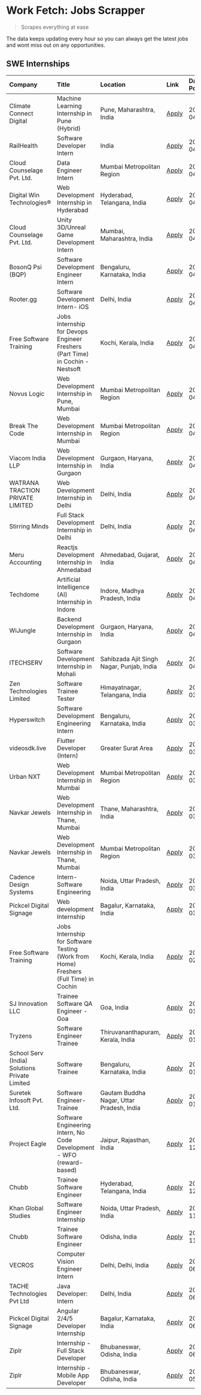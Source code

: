 # Work Fetch: Jobs Scrapper
> Scrapes everything at ease

The data keeps updating every hour so you can always get the latest jobs and wont miss out on any opportunities.

## SWE Internships
<!--START_SECTION:workfetch-->
| Company                                       | Title                                                                                | Location                                  | Link                                                                                                                                                                                                                                                                                                             | Date Posted   |
|:----------------------------------------------|:-------------------------------------------------------------------------------------|:------------------------------------------|:-----------------------------------------------------------------------------------------------------------------------------------------------------------------------------------------------------------------------------------------------------------------------------------------------------------------|:--------------|
| Climate Connect Digital                       | Machine Learning Internship in Pune (Hybrid)                                         | Pune, Maharashtra, India                  | [Apply](https://in.linkedin.com/jobs/view/machine-learning-internship-in-pune-hybrid-at-climate-connect-digital-3896968494?position=42&pageNum=0&refId=AM67%2BAPYTjj0C%2FA5%2F60ESQ%3D%3D&trackingId=r%2BTmXOtkgOzT3F%2FJFwq4Jw%3D%3D&trk=public_jobs_jserp-result_search-card)                                  | 2024-04-12    |
| RailHealth                                    | Software Developer Intern                                                            | India                                     | [Apply](https://in.linkedin.com/jobs/view/software-developer-intern-at-railhealth-3890818802?position=6&pageNum=0&refId=AM67%2BAPYTjj0C%2FA5%2F60ESQ%3D%3D&trackingId=rB5ESg07LUiW7NpVrnzwnA%3D%3D&trk=public_jobs_jserp-result_search-card)                                                                     | 2024-04-11    |
| Cloud Counselage Pvt. Ltd.                    | Data Engineer Intern                                                                 | Mumbai Metropolitan Region                | [Apply](https://in.linkedin.com/jobs/view/data-engineer-intern-at-cloud-counselage-pvt-ltd-3892875231?position=43&pageNum=0&refId=AM67%2BAPYTjj0C%2FA5%2F60ESQ%3D%3D&trackingId=xBSWHeW5NZN1HamFn6NxiA%3D%3D&trk=public_jobs_jserp-result_search-card)                                                           | 2024-04-11    |
| Digital Win Technologies®                     | Web Development Internship in Hyderabad                                              | Hyderabad, Telangana, India               | [Apply](https://in.linkedin.com/jobs/view/web-development-internship-in-hyderabad-at-digital-win-technologies%C2%AE-3893193501?position=23&pageNum=0&refId=AM67%2BAPYTjj0C%2FA5%2F60ESQ%3D%3D&trackingId=KdvYWZZnRggz7o9hVBcdyA%3D%3D&trk=public_jobs_jserp-result_search-card)                                  | 2024-04-10    |
| Cloud Counselage Pvt. Ltd.                    | Unity 3D/Unreal Game Development Intern                                              | Mumbai, Maharashtra, India                | [Apply](https://in.linkedin.com/jobs/view/unity-3d-unreal-game-development-intern-at-cloud-counselage-pvt-ltd-3890312258?position=32&pageNum=0&refId=AM67%2BAPYTjj0C%2FA5%2F60ESQ%3D%3D&trackingId=X7kzpyKDP9g0LCwFs586MA%3D%3D&trk=public_jobs_jserp-result_search-card)                                        | 2024-04-10    |
| BosonQ Psi (BQP)                              | Software Development Engineer Intern                                                 | Bengaluru, Karnataka, India               | [Apply](https://in.linkedin.com/jobs/view/software-development-engineer-intern-at-bosonq-psi-bqp-3888328596?position=4&pageNum=0&refId=AM67%2BAPYTjj0C%2FA5%2F60ESQ%3D%3D&trackingId=6Ko9YRTbumjKcH5Sa8ZWhQ%3D%3D&trk=public_jobs_jserp-result_search-card)                                                      | 2024-04-06    |
| Rooter.gg                                     | Software Development Intern- iOS                                                     | Delhi, India                              | [Apply](https://in.linkedin.com/jobs/view/software-development-intern-ios-at-rooter-gg-3883829507?position=40&pageNum=0&refId=AM67%2BAPYTjj0C%2FA5%2F60ESQ%3D%3D&trackingId=%2FuqR6uL71phLCmw3Aqr0dg%3D%3D&trk=public_jobs_jserp-result_search-card)                                                             | 2024-04-05    |
| Free Software Training                        | Jobs Internship for Devops Engineer Freshers (Part Time) in Cochin - Nestsoft        | Kochi, Kerala, India                      | [Apply](https://in.linkedin.com/jobs/view/jobs-internship-for-devops-engineer-freshers-part-time-in-cochin-nestsoft-at-free-software-training-3883472356?position=47&pageNum=0&refId=AM67%2BAPYTjj0C%2FA5%2F60ESQ%3D%3D&trackingId=BojBuIdsiuVegdGADiM81g%3D%3D&trk=public_jobs_jserp-result_search-card)        | 2024-04-05    |
| Novus Logic                                   | Web Development Internship in Pune, Mumbai                                           | Mumbai Metropolitan Region                | [Apply](https://in.linkedin.com/jobs/view/web-development-internship-in-pune-mumbai-at-novus-logic-3885741475?position=20&pageNum=0&refId=AM67%2BAPYTjj0C%2FA5%2F60ESQ%3D%3D&trackingId=uL%2Bm45A%2FbmqtJ%2FywGtUQ5w%3D%3D&trk=public_jobs_jserp-result_search-card)                                             | 2024-04-04    |
| Break The Code                                | Web Development Internship in Mumbai                                                 | Mumbai Metropolitan Region                | [Apply](https://in.linkedin.com/jobs/view/web-development-internship-in-mumbai-at-break-the-code-3885735856?position=24&pageNum=0&refId=AM67%2BAPYTjj0C%2FA5%2F60ESQ%3D%3D&trackingId=P2pMqXSk7fz1mSaHcYChWg%3D%3D&trk=public_jobs_jserp-result_search-card)                                                     | 2024-04-04    |
| Viacom India LLP                              | Web Development Internship in Gurgaon                                                | Gurgaon, Haryana, India                   | [Apply](https://in.linkedin.com/jobs/view/web-development-internship-in-gurgaon-at-viacom-india-llp-3883946826?position=2&pageNum=0&refId=AM67%2BAPYTjj0C%2FA5%2F60ESQ%3D%3D&trackingId=LwdLvHEUF6llfdcjTMAEQg%3D%3D&trk=public_jobs_jserp-result_search-card)                                                   | 2024-04-03    |
| WATRANA TRACTION PRIVATE LIMITED              | Web Development Internship in Delhi                                                  | Delhi, India                              | [Apply](https://in.linkedin.com/jobs/view/web-development-internship-in-delhi-at-watrana-traction-private-limited-3883946926?position=13&pageNum=0&refId=AM67%2BAPYTjj0C%2FA5%2F60ESQ%3D%3D&trackingId=h%2FC60OwPZM7%2FZjkUrJxfcQ%3D%3D&trk=public_jobs_jserp-result_search-card)                                | 2024-04-03    |
| Stirring Minds                                | Full Stack Development Internship in Delhi                                           | Delhi, India                              | [Apply](https://in.linkedin.com/jobs/view/full-stack-development-internship-in-delhi-at-stirring-minds-3883936559?position=50&pageNum=0&refId=AM67%2BAPYTjj0C%2FA5%2F60ESQ%3D%3D&trackingId=a3jxI1K8%2BFCyNKSLe6SBpw%3D%3D&trk=public_jobs_jserp-result_search-card)                                             | 2024-04-03    |
| Meru Accounting                               | Reactjs Development Internship in Ahmedabad                                          | Ahmedabad, Gujarat, India                 | [Apply](https://in.linkedin.com/jobs/view/reactjs-development-internship-in-ahmedabad-at-meru-accounting-3883961580?position=58&pageNum=0&refId=AM67%2BAPYTjj0C%2FA5%2F60ESQ%3D%3D&trackingId=7fx7z9WWYeIuCHIC1tZm0Q%3D%3D&trk=public_jobs_jserp-result_search-card)                                             | 2024-04-03    |
| Techdome                                      | Artificial Intelligence (AI) Internship in Indore                                    | Indore, Madhya Pradesh, India             | [Apply](https://in.linkedin.com/jobs/view/artificial-intelligence-ai-internship-in-indore-at-techdome-3882158884?position=10&pageNum=0&refId=AM67%2BAPYTjj0C%2FA5%2F60ESQ%3D%3D&trackingId=pMY4LkPOB32jp2I%2FRRS5Jg%3D%3D&trk=public_jobs_jserp-result_search-card)                                              | 2024-04-02    |
| WiJungle                                      | Backend Development Internship in Gurgaon                                            | Gurgaon, Haryana, India                   | [Apply](https://in.linkedin.com/jobs/view/backend-development-internship-in-gurgaon-at-wijungle-3882160589?position=52&pageNum=0&refId=AM67%2BAPYTjj0C%2FA5%2F60ESQ%3D%3D&trackingId=unIethqpFHuaa%2BxkkgMDAg%3D%3D&trk=public_jobs_jserp-result_search-card)                                                    | 2024-04-02    |
| ITECHSERV                                     | Software Development Internship in Mohali                                            | Sahibzada Ajit Singh Nagar, Punjab, India | [Apply](https://in.linkedin.com/jobs/view/software-development-internship-in-mohali-at-itechserv-3880572403?position=25&pageNum=0&refId=AM67%2BAPYTjj0C%2FA5%2F60ESQ%3D%3D&trackingId=dr0C7cV4tkCv%2BSlhTyYdow%3D%3D&trk=public_jobs_jserp-result_search-card)                                                   | 2024-04-01    |
| Zen Technologies Limited                      | Software Trainee Tester                                                              | Himayatnagar, Telangana, India            | [Apply](https://in.linkedin.com/jobs/view/software-trainee-tester-at-zen-technologies-limited-3872100214?position=19&pageNum=0&refId=AM67%2BAPYTjj0C%2FA5%2F60ESQ%3D%3D&trackingId=%2BODUYHcO1gDp1Gx5%2BfBkSg%3D%3D&trk=public_jobs_jserp-result_search-card)                                                    | 2024-03-26    |
| Hyperswitch                                   | Software Development Engineering Intern                                              | Bengaluru, Karnataka, India               | [Apply](https://in.linkedin.com/jobs/view/software-development-engineering-intern-at-hyperswitch-3865513498?position=5&pageNum=0&refId=AM67%2BAPYTjj0C%2FA5%2F60ESQ%3D%3D&trackingId=DO925qPB1QMYcd6%2BEL8jbg%3D%3D&trk=public_jobs_jserp-result_search-card)                                                    | 2024-03-23    |
| videosdk.live                                 | Flutter Developer (Intern)                                                           | Greater Surat Area                        | [Apply](https://in.linkedin.com/jobs/view/flutter-developer-intern-at-videosdk-live-3863905009?position=21&pageNum=0&refId=AM67%2BAPYTjj0C%2FA5%2F60ESQ%3D%3D&trackingId=5zRrBZszdEvQ98EqHQ03Ug%3D%3D&trk=public_jobs_jserp-result_search-card)                                                                  | 2024-03-19    |
| Urban NXT                                     | Web Development Internship in Mumbai                                                 | Mumbai Metropolitan Region                | [Apply](https://in.linkedin.com/jobs/view/web-development-internship-in-mumbai-at-urban-nxt-3858090142?position=8&pageNum=0&refId=AM67%2BAPYTjj0C%2FA5%2F60ESQ%3D%3D&trackingId=%2FacQM1GEICp4fvcRP1wBRg%3D%3D&trk=public_jobs_jserp-result_search-card)                                                         | 2024-03-15    |
| Navkar Jewels                                 | Web Development Internship in Thane, Mumbai                                          | Thane, Maharashtra, India                 | [Apply](https://in.linkedin.com/jobs/view/web-development-internship-in-thane-mumbai-at-navkar-jewels-3858087224?position=34&pageNum=0&refId=AM67%2BAPYTjj0C%2FA5%2F60ESQ%3D%3D&trackingId=sHlJSrUJFZ9Ow5w67po%2F%2FA%3D%3D&trk=public_jobs_jserp-result_search-card)                                            | 2024-03-15    |
| Navkar Jewels                                 | Web Development Internship in Thane, Mumbai                                          | Mumbai Metropolitan Region                | [Apply](https://in.linkedin.com/jobs/view/web-development-internship-in-thane-mumbai-at-navkar-jewels-3858080315?position=39&pageNum=0&refId=AM67%2BAPYTjj0C%2FA5%2F60ESQ%3D%3D&trackingId=N%2FtLUsEyzl5mZmqCYHgF7A%3D%3D&trk=public_jobs_jserp-result_search-card)                                              | 2024-03-15    |
| Cadence Design Systems                        | Intern-Software Engineering                                                          | Noida, Uttar Pradesh, India               | [Apply](https://in.linkedin.com/jobs/view/intern-software-engineering-at-cadence-design-systems-3794689056?position=35&pageNum=0&refId=AM67%2BAPYTjj0C%2FA5%2F60ESQ%3D%3D&trackingId=2K9ZV7HmjdhHExMmukiWkA%3D%3D&trk=public_jobs_jserp-result_search-card)                                                      | 2024-03-09    |
| Pickcel Digital Signage                       | Web development Internship                                                           | Bagalur, Karnataka, India                 | [Apply](https://in.linkedin.com/jobs/view/web-development-internship-at-pickcel-digital-signage-3849506118?position=14&pageNum=0&refId=AM67%2BAPYTjj0C%2FA5%2F60ESQ%3D%3D&trackingId=CXc1Miw7kL0N4vwMLBmQDw%3D%3D&trk=public_jobs_jserp-result_search-card)                                                      | 2024-03-08    |
| Free Software Training                        | Jobs Internship for Software Testing (Work from Home) Freshers (Full Time) in Cochin | Kochi, Kerala, India                      | [Apply](https://in.linkedin.com/jobs/view/jobs-internship-for-software-testing-work-from-home-freshers-full-time-in-cochin-at-free-software-training-3826557030?position=31&pageNum=0&refId=AM67%2BAPYTjj0C%2FA5%2F60ESQ%3D%3D&trackingId=ejNYMVwLJfH8IMsmr3I87A%3D%3D&trk=public_jobs_jserp-result_search-card) | 2024-02-10    |
| SJ Innovation LLC                             | Trainee Software QA Engineer - Goa                                                   | Goa, India                                | [Apply](https://in.linkedin.com/jobs/view/trainee-software-qa-engineer-goa-at-sj-innovation-llc-3804578231?position=38&pageNum=0&refId=AM67%2BAPYTjj0C%2FA5%2F60ESQ%3D%3D&trackingId=%2BAe2WKsXPI6PeRqBGtA3xA%3D%3D&trk=public_jobs_jserp-result_search-card)                                                    | 2024-01-18    |
| Tryzens                                       | Software Engineer Trainee                                                            | Thiruvananthapuram, Kerala, India         | [Apply](https://in.linkedin.com/jobs/view/software-engineer-trainee-at-tryzens-3809363491?position=41&pageNum=0&refId=AM67%2BAPYTjj0C%2FA5%2F60ESQ%3D%3D&trackingId=Z%2BxLVRuPO5KZnHgnp8Acpw%3D%3D&trk=public_jobs_jserp-result_search-card)                                                                     | 2024-01-18    |
| School Serv (India) Solutions Private Limited | Software Trainee                                                                     | Bengaluru, Karnataka, India               | [Apply](https://in.linkedin.com/jobs/view/software-trainee-at-school-serv-india-solutions-private-limited-3800935439?position=28&pageNum=0&refId=AM67%2BAPYTjj0C%2FA5%2F60ESQ%3D%3D&trackingId=DuX3V5Tlon8jPMcOxTO8PQ%3D%3D&trk=public_jobs_jserp-result_search-card)                                            | 2024-01-09    |
| Suretek Infosoft Pvt. Ltd.                    | Software Engineer-Trainee                                                            | Gautam Buddha Nagar, Uttar Pradesh, India | [Apply](https://in.linkedin.com/jobs/view/software-engineer-trainee-at-suretek-infosoft-pvt-ltd-3800934643?position=53&pageNum=0&refId=AM67%2BAPYTjj0C%2FA5%2F60ESQ%3D%3D&trackingId=4c36ots9F1nuhRw%2FTZwGQQ%3D%3D&trk=public_jobs_jserp-result_search-card)                                                    | 2024-01-09    |
| Project Eagle                                 | Software Engineering Intern, No Code Development - WFO (reward-based)                | Jaipur, Rajasthan, India                  | [Apply](https://in.linkedin.com/jobs/view/software-engineering-intern-no-code-development-wfo-reward-based-at-project-eagle-3813375543?position=26&pageNum=0&refId=AM67%2BAPYTjj0C%2FA5%2F60ESQ%3D%3D&trackingId=1KgHJV9oeMZVT%2BqqAou0Kg%3D%3D&trk=public_jobs_jserp-result_search-card)                        | 2023-12-30    |
| Chubb                                         | Trainee Software Engineer                                                            | Hyderabad, Telangana, India               | [Apply](https://in.linkedin.com/jobs/view/trainee-software-engineer-at-chubb-3811550279?position=30&pageNum=0&refId=AM67%2BAPYTjj0C%2FA5%2F60ESQ%3D%3D&trackingId=KY33VaVrTyTYVU%2BCrJahgw%3D%3D&trk=public_jobs_jserp-result_search-card)                                                                       | 2023-12-28    |
| Khan Global Studies                           | Software Engineer Internship                                                         | Noida, Uttar Pradesh, India               | [Apply](https://in.linkedin.com/jobs/view/software-engineer-internship-at-khan-global-studies-3766942197?position=33&pageNum=0&refId=AM67%2BAPYTjj0C%2FA5%2F60ESQ%3D%3D&trackingId=ZYRWS8YdZt5HKn5VDyMLQw%3D%3D&trk=public_jobs_jserp-result_search-card)                                                        | 2023-11-27    |
| Chubb                                         | Trainee Software Engineer                                                            | Odisha, India                             | [Apply](https://in.linkedin.com/jobs/view/trainee-software-engineer-at-chubb-3756335100?position=18&pageNum=0&refId=AM67%2BAPYTjj0C%2FA5%2F60ESQ%3D%3D&trackingId=NELK3WqPtneXfdDIyBSa1Q%3D%3D&trk=public_jobs_jserp-result_search-card)                                                                         | 2023-11-02    |
| VECROS                                        | Computer Vision Engineer Intern                                                      | Delhi, Delhi, India                       | [Apply](https://in.linkedin.com/jobs/view/computer-vision-engineer-intern-at-vecros-3646815412?position=46&pageNum=0&refId=AM67%2BAPYTjj0C%2FA5%2F60ESQ%3D%3D&trackingId=31iRo3ayH1%2F2651iF9JVhw%3D%3D&trk=public_jobs_jserp-result_search-card)                                                                | 2023-06-07    |
| TACHE Technologies Pvt Ltd                    | Java Developer: Intern                                                               | Delhi, India                              | [Apply](https://in.linkedin.com/jobs/view/java-developer-intern-at-tache-technologies-pvt-ltd-3627622735?position=12&pageNum=0&refId=AM67%2BAPYTjj0C%2FA5%2F60ESQ%3D%3D&trackingId=YHLqXTIYMVMOmF9R86WtZg%3D%3D&trk=public_jobs_jserp-result_search-card)                                                        | 2023-06-06    |
| Pickcel Digital Signage                       | Angular 2/4/5 Developer Internship                                                   | Bagalur, Karnataka, India                 | [Apply](https://in.linkedin.com/jobs/view/angular-2-4-5-developer-internship-at-pickcel-digital-signage-3627620591?position=45&pageNum=0&refId=AM67%2BAPYTjj0C%2FA5%2F60ESQ%3D%3D&trackingId=%2FQ6Ybkro3gGAkn9eP9rn3Q%3D%3D&trk=public_jobs_jserp-result_search-card)                                            | 2023-06-06    |
| Ziplr                                         | Internship - Full Stack Developer                                                    | Bhubaneswar, Odisha, India                | [Apply](https://in.linkedin.com/jobs/view/internship-full-stack-developer-at-ziplr-3645675705?position=22&pageNum=0&refId=AM67%2BAPYTjj0C%2FA5%2F60ESQ%3D%3D&trackingId=sr9hkAUrmeYocXkr%2FKhq4w%3D%3D&trk=public_jobs_jserp-result_search-card)                                                                 | 2023-06-02    |
| Ziplr                                         | Internship - Mobile App Developer                                                    | Bhubaneswar, Odisha, India                | [Apply](https://in.linkedin.com/jobs/view/internship-mobile-app-developer-at-ziplr-3618474948?position=49&pageNum=0&refId=AM67%2BAPYTjj0C%2FA5%2F60ESQ%3D%3D&trackingId=s6mxBIGCZ0CryI2X7sQRLg%3D%3D&trk=public_jobs_jserp-result_search-card)                                                                   | 2023-05-03    |
<!--END_SECTION:workfetch-->
